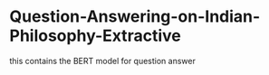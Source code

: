 # Question-Answering-on-Indian-Philosophy-Extractive
 this contains the BERT model for question answer
